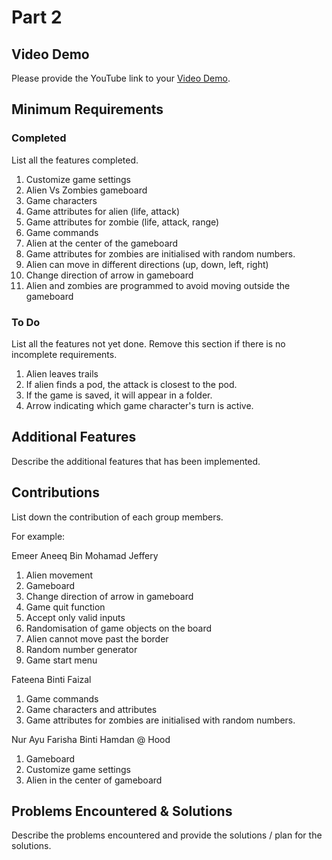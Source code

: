 # Part 2

## Video Demo

Please provide the YouTube link to your [Video Demo](https://youtube.com).

## Minimum Requirements

### Completed

List all the features completed.

1. Customize game settings
2. Alien Vs Zombies gameboard 
3. Game characters
4. Game attributes for alien (life, attack)
5. Game attributes for zombie (life, attack, range)
6. Game commands
7. Alien at the center of the gameboard
8. Game attributes for zombies are initialised with random numbers.
9. Alien can move in different directions (up, down, left, right)
10. Change direction of arrow in gameboard
11. Alien and zombies are programmed to avoid moving outside the gameboard

### To Do

List all the features not yet done. Remove this section if there is no incomplete requirements.

1. Alien leaves trails
2. If alien finds a pod, the attack is closest to the pod.
3. If the game is saved, it will appear in a folder.
4. Arrow indicating which game character's turn is active.

## Additional Features

Describe the additional features that has been implemented.

## Contributions

List down the contribution of each group members.

For example:

Emeer Aneeq Bin Mohamad Jeffery

1. Alien movement
2. Gameboard 
3. Change direction of arrow in gameboard
4. Game quit function
5. Accept only valid inputs
6. Randomisation of game objects on the board
7. Alien cannot move past the border
8. Random number generator
9. Game start menu

Fateena Binti Faizal

1. Game commands
2. Game characters and attributes 
3. Game attributes for zombies are initialised with random numbers.

Nur Ayu Farisha Binti Hamdan @ Hood

1. Gameboard
2. Customize game settings 
3. Alien in the center of gameboard 

## Problems Encountered & Solutions

Describe the problems encountered and provide the solutions / plan for the solutions.
